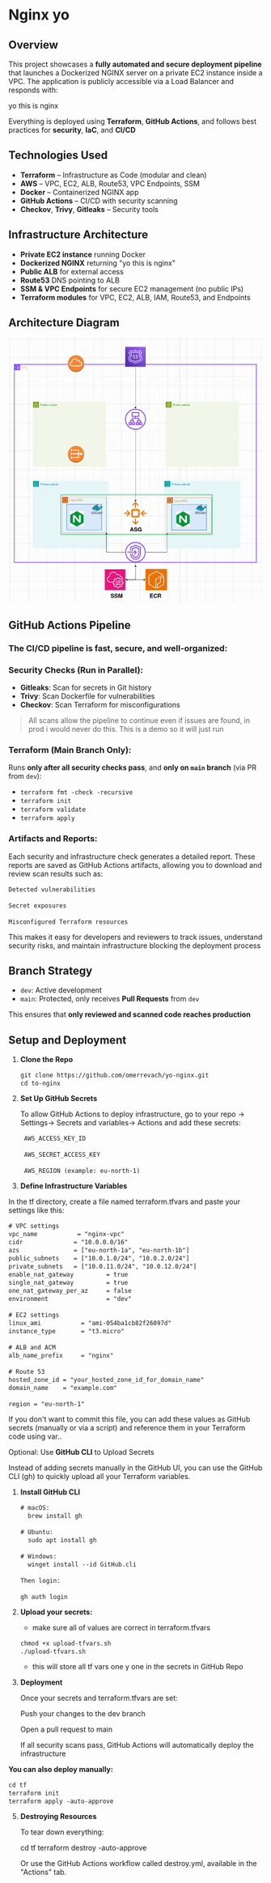 # Nginx yo

## Overview

This project showcases a **fully automated and secure deployment pipeline** that launches a Dockerized NGINX server on a private EC2 instance inside a VPC. The application is publicly accessible via a Load Balancer and responds with:

yo this is nginx


Everything is deployed using **Terraform**, **GitHub Actions**, and follows best practices for **security**, **IaC**, and **CI/CD**

## Technologies Used

- **Terraform** – Infrastructure as Code (modular and clean)
- **AWS** – VPC, EC2, ALB, Route53, VPC Endpoints, SSM
- **Docker** – Containerized NGINX app
- **GitHub Actions** – CI/CD with security scanning
- **Checkov**, **Trivy**, **Gitleaks** – Security tools


## Infrastructure Architecture

- **Private EC2 instance** running Docker
- **Dockerized NGINX** returning "yo this is nginx"
- **Public ALB** for external access
- **Route53** DNS pointing to ALB
- **SSM & VPC Endpoints** for secure EC2 management (no public IPs)
- **Terraform modules** for VPC, EC2, ALB, IAM, Route53, and Endpoints


## Architecture Diagram

![Architecture](Architecture.png)


## GitHub Actions Pipeline

### The CI/CD pipeline is **fast, secure, and well-organized**:

### Security Checks (Run in Parallel):
- **Gitleaks**: Scan for secrets in Git history
- **Trivy**: Scan Dockerfile for vulnerabilities
- **Checkov**: Scan Terraform for misconfigurations

> All scans allow the pipeline to continue even if issues are found, in prod i would never do this. This is a demo so it will just run

### Terraform (Main Branch Only):
Runs **only after all security checks pass**, and **only on `main` branch** (via PR from `dev`):

- `terraform fmt -check -recursive`
- `terraform init`
- `terraform validate`
- `terraform apply`

### Artifacts and Reports:
Each security and infrastructure check generates a detailed report. These reports are saved as GitHub Actions artifacts, allowing you to download and review scan results such as:

    Detected vulnerabilities

    Secret exposures

    Misconfigured Terraform resources

This makes it easy for developers and reviewers to track issues, understand security risks, and maintain infrastructure blocking the deployment process


## Branch Strategy

- `dev`: Active development
- `main`: Protected, only receives **Pull Requests** from `dev`

This ensures that **only reviewed and scanned code reaches production**


## Setup and Deployment
1. **Clone the Repo**
    ```
    git clone https://github.com/omerrevach/yo-nginx.git
    cd to-nginx
    ```

2. **Set Up GitHub Secrets**

    To allow GitHub Actions to deploy infrastructure, go to your repo -> Settings-> Secrets and variables-> Actions and add these secrets:

        AWS_ACCESS_KEY_ID

        AWS_SECRET_ACCESS_KEY

        AWS_REGION (example: eu-north-1)

3. **Define Infrastructure Variables**

In the tf directory, create a file named terraform.tfvars and paste your settings like this:

    
    # VPC settings
    vpc_name           = "nginx-vpc"
    cidr              = "10.0.0.0/16"
    azs               = ["eu-north-1a", "eu-north-1b"]
    public_subnets    = ["10.0.1.0/24", "10.0.2.0/24"]
    private_subnets   = ["10.0.11.0/24", "10.0.12.0/24"]
    enable_nat_gateway         = true
    single_nat_gateway         = true
    one_nat_gateway_per_az     = false
    environment                = "dev"

    # EC2 settings
    linux_ami           = "ami-054ba1cb82f26097d"
    instance_type       = "t3.micro"

    # ALB and ACM
    alb_name_prefix     = "nginx"

    # Route 53
    hosted_zone_id = "your_hosted_zone_id_for_domain_name"
    domain_name    = "example.com"

    region = "eu-north-1"
    

If you don't want to commit this file, you can add these values as GitHub secrets (manually or via a script) and reference them in your Terraform code using var.<name>.

Optional: Use **GitHub CLI** to Upload Secrets

Instead of adding secrets manually in the GitHub UI, you can use the GitHub CLI (gh) to quickly upload all your Terraform variables.

1. **Install GitHub CLI**
    ```
    # macOS:
      brew install gh

    # Ubuntu:
      sudo apt install gh

    # Windows:
      winget install --id GitHub.cli

    Then login:

    gh auth login
    ```
2. **Upload your secrets:**

    - make sure all of values are correct in terraform.tfvars

    ```
    chmod +x upload-tfvars.sh
    ./upload-tfvars.sh
    ```

    - this will store all tf vars one y one in the secrets in GitHub Repo
    

4. **Deployment**

    Once your secrets and terraform.tfvars are set:

    Push your changes to the dev branch

    Open a pull request to main

    If all security scans pass, GitHub Actions will automatically deploy the infrastructure

**You can also deploy manually:**
    
    cd tf
    terraform init
    terraform apply -auto-approve
    

5. **Destroying Resources**

    To tear down everything:

    cd tf
    terraform destroy -auto-approve

    Or use the GitHub Actions workflow called destroy.yml, available in the "Actions" tab.


#
